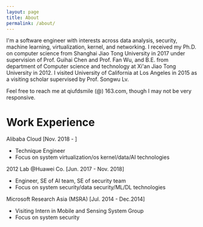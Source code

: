 ```yaml
---
layout: page
title: About
permalink: /about/
---
```



I'm a software engineer with interests across data analysis, security, machine learning, virtualization, kernel, and networking. I received my Ph.D. on computer science from Shanghai Jiao Tong University in 2017 under supervision of Prof. Guihai Chen and Prof. Fan Wu, and B.E. from department of Computer science and technology at Xi'an Jiao Tong University in 2012. I visited University of California at Los Angeles in 2015 as a visiting scholar supervised by Prof. Songwu Lv.

Feel free to reach me at qiufdsmile (@) 163.com, though I may not be very responsive.


# Work Experience
Alibaba Cloud [Nov. 2018 - ]
- Technique Engineer
- Focus on system virtualization/os kernel/data/AI technologies 

2012 Lab @Huawei Co. [Jun. 2017 - Nov. 2018]
- Engineer, SE of AI team, SE of security team
- Focus on system security/data security/ML/DL technologies 

Microsoft Research Asia (MSRA) [Jul. 2014 - Dec.2014]
- Visiting Intern in Mobile and Sensing System Group
- Focus on system security
